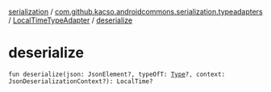 [serialization](../../index.md) / [com.github.kacso.androidcommons.serialization.typeadapters](../index.md) / [LocalTimeTypeAdapter](index.md) / [deserialize](./deserialize.md)

# deserialize

`fun deserialize(json: JsonElement?, typeOfT: `[`Type`](http://docs.oracle.com/javase/8/docs/api/java/lang/reflect/Type.html)`?, context: JsonDeserializationContext?): LocalTime?`